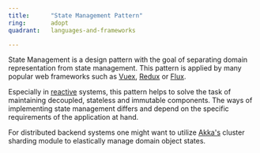 ```yaml
---
title:      "State Management Pattern"
ring:       adopt
quadrant:   languages-and-frameworks

---
```


State Management is a design pattern with the goal of separating domain representation from state management.
This pattern is applied by many popular web frameworks such as [Vuex](/languages-and-frameworks/vuex.html), [Redux](/languages-and-frameworks/redux.html) or [Flux](/methods-and-patterns/flux.html).

Especially in [reactive](/methods-and-patterns/reactive-programming.html) systems, this pattern helps to solve the task of maintaining decoupled, stateless and immutable components. The ways of implementing state management differs and depend on the specific requirements of the application at hand.

For distributed backend systems one might want to utilize [Akka's](/languages-and-frameworks/akka.html) cluster sharding module to elastically manage domain object states.